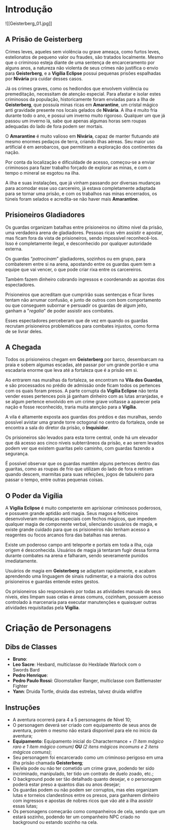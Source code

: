 # Introdução

![[Geisterberg_01.jpg]]

## A Prisão de Geisterberg

Crimes leves, aqueles sem violência ou grave ameaça, como furtos leves, estelionatos de pequeno valor ou fraudes, são tratados localmente. Mesmo que o criminoso esteja diante de uma sentença de encarceramento por alguns anos, a natureza não violenta de seus crimes não justifica o envio para **Geisterberg**, e a **Vigília Eclipse** possui pequenas prisões espalhadas por **Nivária** pra cuidar desses casos.

Já os crimes graves, como os hediondos que envolvem violência ou premeditação, necessitam de atenção especial. Para afastar e isolar estes criminosos da população, historicamente foram enviadas para a Ilha de **Geisterberg**, que possuía minas ricas em **Amarantine**, um cristal mágico anti gravidade presente nos locais gelados de **Nivária**. A ilha é muito fria durante todo o ano, e possui um inverno muito rigoroso. Qualquer um que já passou um inverno lá, sabe que apenas algumas horas sem roupas adequadas do lado de fora podem ser mortais.

O **Amarantine** é muito valioso em **Nivária**, capaz de manter flutuando até mesmo enormes pedaços de terra, criando ilhas aéreas. Seu maior uso artificial é em aerobarcos, que permitiram a exploração dos continentes da nação.

Por conta da localização e dificuldade de acesso, começou-se a enviar criminosos para fazer trabalho forçado de explorar as minas, e com o tempo o mineral se esgotou na ilha.

A ilha e suas instalações, que já vinham passando por diversas mudanças para acomodar esse uso carcereiro, já estava completamente adaptada para se tornar uma prisão, e com os trabalhos nas minas encerrados, os túneis foram selados e acredita-se não haver mais **Amarantine**.

## Prisioneiros Gladiadores

Os guardas organizam batalhas entre prisioneiros no último nível da prisão, uma verdadeira arena de gladiadores. Pessoas ricas vêm assistir e apostar, mas ficam fora da vista de prisioneiros, sendo impossível reconhecê-los. Isso é completamente ilegal, e desconhecido por qualquer autoridade externa.

Os guardas “*patrocinam*” gladiadores, sozinhos ou em grupo, para combaterem entre si na arena, apostando entre os guardas quem tem a equipe que vai vencer, o que pode criar rixa entre os carcereiros.

Também fazem dinheiro cobrando ingressos e coordenando as apostas dos espectadores.

Prisioneiros que acreditam que cumprirão suas sentenças e ficar livres tentam não arrumar confusão, e junto de outros com bom comportamento ou que conseguem subornar e persuadir os guardas de algum jeito, ganham a "*regalia*" de poder assistir aos combates.

Esses espectadores perceberam que de vez em quando os guardas recrutam prisioneiros problemáticos para combates injustos, como forma de se livrar deles.

## A Chegada

Todos os prisioneiros chegam em **Geisterberg** por barco, desembarcam na praia e sobem algumas escadas, até passar por um grande portão e uma escadaria enorme que leva até a fortaleza que é a prisão em si.

Ao entrarem nas muralhas da fortaleza, se encontram na **Vila dos Guardas**, e são processados no prédio de admissão onde ficam todos os pertences com os quais foram presos. A parte corrupta da **Vigília Eclipse** não tenta vender esses pertences pois já ganham dinheiro com as lutas arranjadas, e se algum pertence envolvido em um crime grave voltasse a aparecer pela nação e fosse reconhecido, traria muita atenção para a **Vigília**.

A vila é altamente exposta aos guardas dos prédios e das muralhas, sendo possível avistar uma grande torre octogonal no centro da fortaleza, onde se encontra a sala do diretor da prisão, o **Inquisidor**.

Os prisioneiros são levados para esta torre central, onde há um elevador que dá acesso aos cinco níveis subterrâneos da prisão, e ao serem levados podem ver que existem guaritas pelo caminho, com guardas fazendo a segurança.

É possível observar que os guardas mantêm alguns pertences dentro das guaritas, como as roupas de frio que utilizam do lado de fora e retiram quando descem, marmitas para suas refeições, jogos de tabuleiro para passar o tempo, entre outras pequenas coisas.

## O Poder da Vigília

A **Vigília Eclipse** é muito competente em aprisionar criminosos poderosos, e possuem grande aptidão anti magia. Seus magos e feiticeiros desenvolveram mordaças especiais com fechos mágicos, que impedem qualquer magia de componente verbal, silenciando usuários de magia, e existe grande cuidado para que os prisioneiros não tenham acesso a reagentes ou focos arcanos fora das batalhas nas arenas.

Existe um poderoso campo anti teleporte e portais em toda a ilha, cuja origem é desconhecida. Usuários de magia já tentaram fugir dessa forma durante combates na arena e falharam, sendo severamente punidos imediatamente.

Usuários de magia em **Geisterberg** se adaptam rapidamente, e acabam aprendendo uma linguagem de sinais rudimentar, e a maioria dos outros prisioneiros e guardas entende estes gestos.

Os prisioneiros são responsáveis por todas as atividades manuais de seus níveis, eles limpam suas celas e áreas comuns, cozinham, possuem acesso controlado à marcenaria para executar manutenções e quaisquer outras atividades requisitadas pela **Vigília**.


# Criação de Personagens

## Dibs de Classes

- **Bruno**: 
- **Leo Sacre**: Hexbard, multiclasse do Hexblade Warlock com o Swords Bard
- **Pedro Henrique**: 
- **Pedro Paulo Rossi**: Gloomstalker Ranger, multiclasse com Battlemaster Fighter
- **Yann**: Druida Tortle, druida das estrelas, talvez druida wildfire


## Instruções

- A aventura ocorrerá para 4 a 5 personagens de Nível 10;
- O personagem deverá ser criado com equipamento de seus anos de aventura, porém o mesmo não estará disponível para ele no início da aventura;
- **Equipamento**: Equipamento inicial do Charactermance + *(1 item mágico raro e 1 item mágico comum)* **OU** *(2 itens mágicos incomuns e 2 itens mágicos comuns)*;
- Seu personagem foi encarcerado como um criminoso perigoso em uma ilha prisão chamada **Geisterberg**;
- Ele/ela pode ou não ter cometido um crime grave, podendo ter sido incriminado, manipulado, ter tido um contrato de duelo zoado, etc.;
- O background pode ser tão detalhado quanto desejar, e o personagem poderá estar preso a quantos dias ou anos desejar;
- Os guardas podem ou não podem ser corruptos, mas eles organizam lutas e torneios clandestinos entre os presos, para ganharem dinheiro com ingressos e apostas de nobres ricos que vão até a ilha assistir essas lutas;
- Os personagens começarão como companheiros de cela, sendo que um estará sozinho, podendo ter um companheiro NPC criado no background ou estando sozinho na cela.


